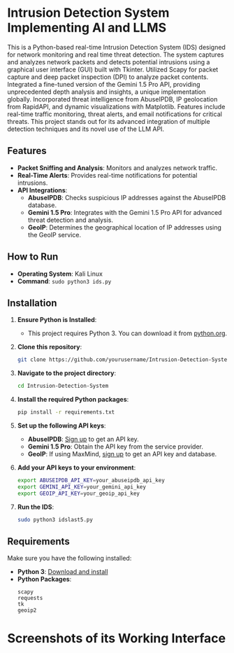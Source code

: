 # Intrusion Detection System Implementing AI and LLMS

This is a Python-based real-time Intrusion Detection System (IDS) designed for network monitoring and real time threat detection. The system captures and analyzes network packets and detects potential intrusions using a graphical user interface (GUI) built with Tkinter. Utilized Scapy for packet capture and deep packet inspection (DPI) to analyze packet contents. Integrated a fine-tuned version of the Gemini 1.5 Pro API, providing unprecedented depth analysis and insights, a unique implementation globally. Incorporated threat intelligence from AbuseIPDB, IP geolocation from RapidAPI, and dynamic visualizations with Matplotlib. Features include real-time traffic monitoring, threat alerts, and email notifications for critical threats. This project stands out for its advanced integration of multiple detection techniques and its novel use of the LLM API.

## Features

- **Packet Sniffing and Analysis**: Monitors and analyzes network traffic.
- **Real-Time Alerts**: Provides real-time notifications for potential intrusions.
- **API Integrations**:
  - **AbuseIPDB**: Checks suspicious IP addresses against the AbuseIPDB database.
  - **Gemini 1.5 Pro**: Integrates with the Gemini 1.5 Pro API for advanced threat detection and analysis.
  - **GeoIP**: Determines the geographical location of IP addresses using the GeoIP service.

## How to Run

- **Operating System**: Kali Linux
- **Command**: `sudo python3 ids.py`

## Installation

1. **Ensure Python is Installed**:
    - This project requires Python 3. You can download it from [python.org](https://www.python.org/downloads/).

2. **Clone this repository**:
    ```bash
    git clone https://github.com/yourusername/Intrusion-Detection-System.git
    ```

3. **Navigate to the project directory**:
    ```bash
    cd Intrusion-Detection-System
    ```

4. **Install the required Python packages**:
    ```bash
    pip install -r requirements.txt
    ```

5. **Set up the following API keys**:
    - **AbuseIPDB**: [Sign up](https://www.abuseipdb.com/register) to get an API key.
    - **Gemini 1.5 Pro**: Obtain the API key from the service provider.
    - **GeoIP**: If using MaxMind, [sign up](https://www.maxmind.com/en/geoip2-services-and-databases) to get an API key and database.

6. **Add your API keys to your environment**:
    ```bash
    export ABUSEIPDB_API_KEY=your_abuseipdb_api_key
    export GEMINI_API_KEY=your_gemini_api_key
    export GEOIP_API_KEY=your_geoip_api_key
    ```

7. **Run the IDS**:
    ```bash
    sudo python3 idslast5.py
    ```

## Requirements

Make sure you have the following installed:

- **Python 3**: [Download and install](https://www.python.org/downloads/)
- **Python Packages**:
  ```plaintext
  scapy
  requests
  tk
  geoip2
# Screenshots of its Working Interface
